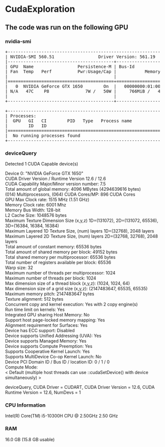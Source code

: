 # CudaExploration
  
## The code was run on the following GPU  
  
### nvidia-smi  
<pre>
+-----------------------------------------------------------------------------------------+  
| NVIDIA-SMI 560.51                 Driver Version: 561.19         CUDA Version: 12.6     |  
|-----------------------------------------+------------------------+----------------------+  
| GPU  Name                 Persistence-M | Bus-Id          Disp.A | Volatile Uncorr. ECC |  
| Fan  Temp   Perf          Pwr:Usage/Cap |           Memory-Usage | GPU-Util  Compute M. |  
|                                         |                        |               MIG M. |  
|=========================================+========================+======================|  
|   0  NVIDIA GeForce GTX 1650        On  |   00000000:01:00.0  On |                  N/A |  
| N/A   47C    P8              7W /   50W |     766MiB /   4096MiB |      1%      Default |  
|                                         |                        |                  N/A |  
+-----------------------------------------+------------------------+----------------------+  
  
+-----------------------------------------------------------------------------------------+  
| Processes:                                                                              |  
|  GPU   GI   CI        PID   Type   Process name                              GPU Memory |  
|        ID   ID                                                               Usage      |  
|=========================================================================================|  
|  No running processes found                                                             |  
+-----------------------------------------------------------------------------------------+  
</pre>
  
### deviceQuery  
  
Detected 1 CUDA Capable device(s)  
  
Device 0: "NVIDIA GeForce GTX 1650"  
  CUDA Driver Version / Runtime Version          12.6 / 12.6  
  CUDA Capability Major/Minor version number:    7.5  
  Total amount of global memory:                 4096 MBytes (4294639616 bytes)  
  (014) Multiprocessors, (064) CUDA Cores/MP:    896 CUDA Cores  
  GPU Max Clock rate:                            1515 MHz (1.51 GHz)  
  Memory Clock rate:                             6001 Mhz  
  Memory Bus Width:                              128-bit  
  L2 Cache Size:                                 1048576 bytes  
  Maximum Texture Dimension Size (x,y,z)         1D=(131072), 2D=(131072, 65536), 3D=(16384, 16384, 16384)  
  Maximum Layered 1D Texture Size, (num) layers  1D=(32768), 2048 layers  
  Maximum Layered 2D Texture Size, (num) layers  2D=(32768, 32768), 2048 layers  
  Total amount of constant memory:               65536 bytes  
  Total amount of shared memory per block:       49152 bytes  
  Total shared memory per multiprocessor:        65536 bytes  
  Total number of registers available per block: 65536  
  Warp size:                                     32  
  Maximum number of threads per multiprocessor:  1024  
  Maximum number of threads per block:           1024  
  Max dimension size of a thread block (x,y,z): (1024, 1024, 64)  
  Max dimension size of a grid size    (x,y,z): (2147483647, 65535, 65535)  
  Maximum memory pitch:                          2147483647 bytes  
  Texture alignment:                             512 bytes  
  Concurrent copy and kernel execution:          Yes with 2 copy engine(s)  
  Run time limit on kernels:                     Yes  
  Integrated GPU sharing Host Memory:            No  
  Support host page-locked memory mapping:       Yes  
  Alignment requirement for Surfaces:            Yes  
  Device has ECC support:                        Disabled  
  Device supports Unified Addressing (UVA):      Yes  
  Device supports Managed Memory:                Yes  
  Device supports Compute Preemption:            Yes  
  Supports Cooperative Kernel Launch:            Yes  
  Supports MultiDevice Co-op Kernel Launch:      No  
  Device PCI Domain ID / Bus ID / location ID:   0 / 1 / 0  
  Compute Mode:  
     < Default (multiple host threads can use ::cudaSetDevice() with device simultaneously) >  
  
deviceQuery, CUDA Driver = CUDART, CUDA Driver Version = 12.6, CUDA Runtime Version = 12.6, NumDevs = 1  
  
### CPU Information  
  
Intel(R) Core(TM) i5-10300H CPU @ 2.50GHz   2.50 GHz  

### RAM  
  
16.0 GB (15.8 GB usable)  